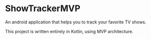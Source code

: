 # ShowTrackerMVP
An android application that helps you to track your favorite TV shows.

This project is written entirely in Kotlin, using MVP architecture.
